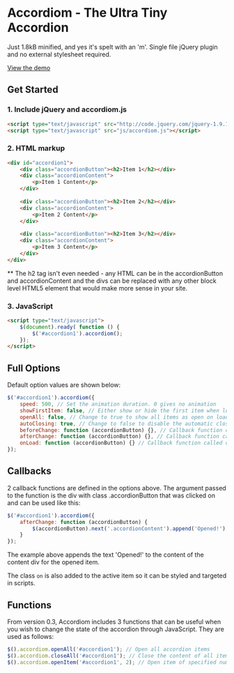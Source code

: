# Accordiom - The Ultra Tiny Accordion

Just 1.8kB minified, and yes it's spelt with an 'm'. Single file jQuery plugin and no external stylesheet required.

[View the demo](http://www.simonboak.co.uk/accordiom/)
 

## Get Started

### 1. Include jQuery and accordiom.js
```html
<script type="text/javascript" src="http://code.jquery.com/jquery-1.9.1.min.js"></script>
<script type="text/javascript" src="js/accordiom.js"></script>
```

### 2. HTML markup
```html
<div id="accordion1">
	<div class="accordionButton"><h2>Item 1</h2></div>
	<div class="accordionContent">
		<p>Item 1 Content</p>
	</div>
	
	<div class="accordionButton"><h2>Item 2</h2></div>
	<div class="accordionContent">
		<p>Item 2 Content</p>
	</div>
	
	<div class="accordionButton"><h2>Item 3</h2></div>
	<div class="accordionContent">
		<p>Item 3 Content</p>
	</div>
</div>
```

** The h2 tag isn't even needed - any HTML can be in the accordionButton and accordionContent and the divs can be replaced with any other block level HTML5 element that would make more sense in your site.

### 3. JavaScript
```html
<script type="text/javascript">
	$(document).ready( function () {
		$('#accordion1').accordiom();
	});
</script>
```


## Full Options

Default option values are shown below:


```javascript
$('#accordion1').accordiom({
	speed: 500, // Set the animation duration. 0 gives no animation
	showFirstItem: false, // Either show or hide the first item when loading
	openAll: false, // Change to true to show all items as open on load
	autoClosing: true, // Change to false to disable the automatic closing of items when a new item is opened
	beforeChange: function (accordionButton) {}, // Callback function called on click of the accordionButton before an item is hidden or shown
	afterChange: function (accordionButton) {}, // Callback function called after change of item
	onLoad: function (accordionButton) {} // Callback function called once the accordion is set up and event listeners in place
});
```

## Callbacks
2 callback functions are defined in the options above. The argument passed to the function is the div with class .accordionButton that was clicked on and can be used like this:
```javascript
$('#accordion1').accordiom({
	afterChange: function (accordionButton) {
		$(accordionButton).next('.accordionContent').append('Opened!');
	}
});
```
The example above appends the text 'Opened!' to the content of the content div for the opened item.

The class `on` is also added to the active item so it can be styled and targeted in scripts.


## Functions
From version 0.3, Accordiom includes 3 functions that can be useful when you wish to change the state of the accordion through JavaScript. They are used as follows:

```javascript
$().accordiom.openAll('#accordion1'); // Open all accordion items
$().accordiom.closeAll('#accordion1'); // Close the content of all items
$().accordiom.openItem('#accordion1', 2); // Open item of specified number (zero indexed) so example will open 3rd item
```
